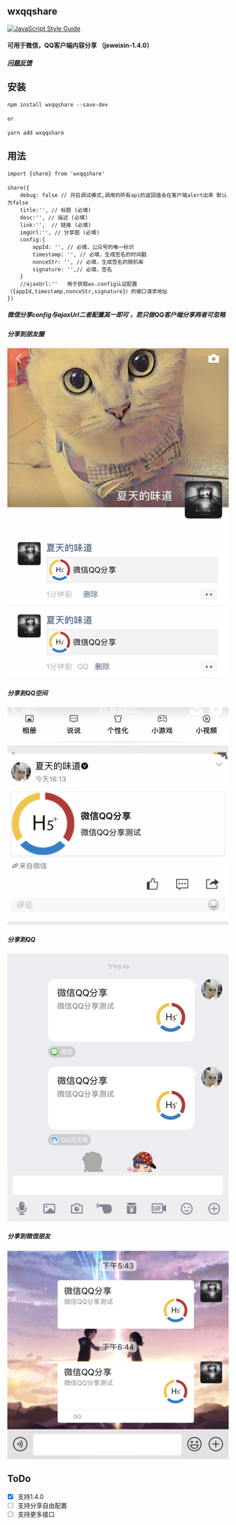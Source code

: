 ## wxqqshare


[![JavaScript Style Guide](https://img.shields.io/badge/code_style-standard-brightgreen.svg)](https://standardjs.com)

#### 可用于微信，QQ客户端内容分享 （jsweixin-1.4.0）
##### [问题反馈](https://github.com/Halokitiboy/wxqqshare/issues)

## 安装
```
npm install wxqqshare --save-dev

or

yarn add wxqqshare

```
## 用法
```
import {share} from 'wxqqshare'

share({
    debug: false // 开启调试模式,调用的所有api的返回值会在客户端alert出来 默认为false
    title:'', // 标题 (必填)
    desc:'', // 描述 (必填)
    link:'',  // 链接 (必填)
    imgUrl:'', // 分享图 (必填)
    config:{
        appId: '', // 必填，公众号的唯一标识
        timestamp: '', // 必填，生成签名的时间戳
        nonceStr: '', // 必填，生成签名的随机串
        signature: '',// 必填，签名
    }
    //ajaxUrl:''   用于获取wx.config认证配置（{appId,timestamp,nonceStr,signature}）的接口请求地址 
})
```
##### 微信分享config与ajaxUrl二者配置其一即可 ，若只做QQ客户端分享两者可忽略

##### 分享到朋友圈
![分享到朋友圈](https://github.com/Halokitiboy/wxqqshare/blob/master/01.jpeg)
##### 分享到QQ空间
![分享到QQ空间](https://github.com/Halokitiboy/wxqqshare/blob/master/02.jpeg)
##### 分享到QQ
![分享到QQ](https://github.com/Halokitiboy/wxqqshare/blob/master/03.jpeg)
##### 分享到微信朋友
![分享到微信朋友](https://github.com/Halokitiboy/wxqqshare/blob/master/04.jpeg)

## ToDo
- [x] 支持1.4.0
- [ ] 支持分享自由配置
- [ ] 支持更多接口
